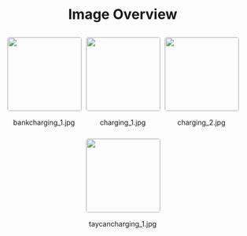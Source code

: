 <style>
    .image-gallery {
        display: flex;
        flex-wrap: wrap;
        gap: 10px;
        justify-content: center;
        padding: 10px;
    }
    .image-gallery img {
        width: 150px;
        height: auto;
        border: 1px solid #ddd;
        border-radius: 5px;
    }
    .image-gallery div {
        flex: 1 1 calc(33.333% - 20px); /* Three images per row on large screens */
        max-width: 150px;
        text-align: center;
    }
    @media (max-width: 768px) {
        .image-gallery div {
            flex: 1 1 calc(50% - 20px); /* Two images per row on medium screens */
        }
    }
    @media (max-width: 480px) {
        .image-gallery div {
            flex: 1 1 100%; /* One image per row on small screens */
        }
    }
</style>
<h1 style ="text-align: center;"> Image Overview </h1> <div class="image-gallery">
<div>
<img src="https://media.evkx.net/multimedia/technology/battery/charging/bankcharging_1_st.jpg">
<p>bankcharging_1.jpg</p>
</div>
<div>
<img src="https://media.evkx.net/multimedia/technology/battery/charging/charging_1_st.jpg">
<p>charging_1.jpg</p>
</div>
<div>
<img src="https://media.evkx.net/multimedia/technology/battery/charging/charging_2_st.jpg">
<p>charging_2.jpg</p>
</div>
<div>
<img src="https://media.evkx.net/multimedia/technology/battery/charging/taycancharging_1_st.jpg">
<p>taycancharging_1.jpg</p>
</div>
</div>
